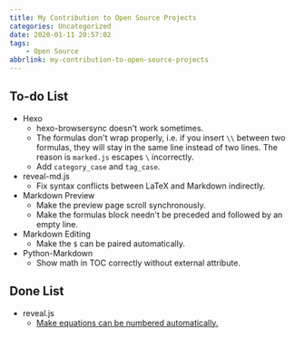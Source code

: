 ```yaml
---
title: My Contribution to Open Source Projects
categories: Uncategorized
date: 2020-01-11 20:57:02
tags:
    - Open Source
abbrlink: my-contribution-to-open-source-projects
---
```


## To-do List
* Hexo 
    * hexo-browsersync doesn't work sometimes.
    * The formulas don't wrap properly, i.e. if you insert `\\` between two formulas, they will stay in the same line instead of two lines. The reason is `marked.js` escapes `\` incorrectly.
    * Add `category_case` and `tag_case`.
* reveal-md.js
    * Fix syntax conflicts between LaTeX and Markdown indirectly.
* Markdown Preview
    * Make the preview page scroll synchronously.
    * Make the formulas block needn't be preceded and followed by an empty line.
* Markdown Editing
    * Make the `$` can be paired automatically.
* Python-Markdown
    * Show math in TOC correctly without external attribute.

## Done List
* reveal.js
    * [Make equations can be numbered automatically.](https://github.com/hakimel/reveal.js/pull/2564) 
